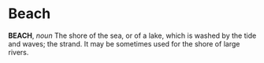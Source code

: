# Beach

**BEACH**, _noun_ The shore of the sea, or of a lake, which is washed by the tide and waves; the strand. It may be sometimes used for the shore of large rivers.